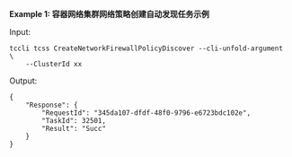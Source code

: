 **Example 1: 容器网络集群网络策略创建自动发现任务示例**



Input: 

```
tccli tcss CreateNetworkFirewallPolicyDiscover --cli-unfold-argument  \
    --ClusterId xx
```

Output: 
```
{
    "Response": {
        "RequestId": "345da107-dfdf-48f0-9796-e6723bdc102e",
        "TaskId": 32501,
        "Result": "Succ"
    }
}
```


